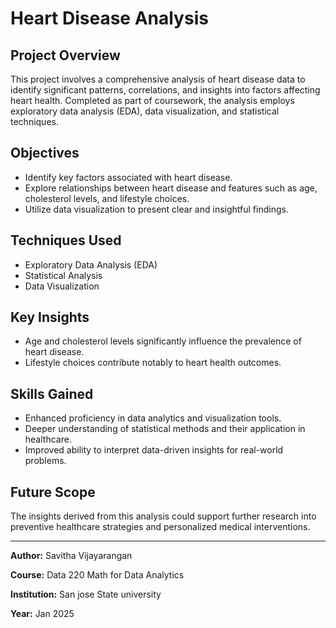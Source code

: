 # Heart Disease Analysis

## Project Overview
This project involves a comprehensive analysis of heart disease data to identify significant patterns, correlations, and insights into factors affecting heart health. Completed as part of coursework, the analysis employs exploratory data analysis (EDA), data visualization, and statistical techniques.

## Objectives
- Identify key factors associated with heart disease.
- Explore relationships between heart disease and features such as age, cholesterol levels, and lifestyle choices.
- Utilize data visualization to present clear and insightful findings.

## Techniques Used
- Exploratory Data Analysis (EDA)
- Statistical Analysis
- Data Visualization

## Key Insights
- Age and cholesterol levels significantly influence the prevalence of heart disease.
- Lifestyle choices contribute notably to heart health outcomes.

## Skills Gained
- Enhanced proficiency in data analytics and visualization tools.
- Deeper understanding of statistical methods and their application in healthcare.
- Improved ability to interpret data-driven insights for real-world problems.

## Future Scope
The insights derived from this analysis could support further research into preventive healthcare strategies and personalized medical interventions.

---

**Author:** Savitha Vijayarangan

**Course:** Data 220 Math for Data Analytics

**Institution:** San jose State university 

**Year:** Jan 2025